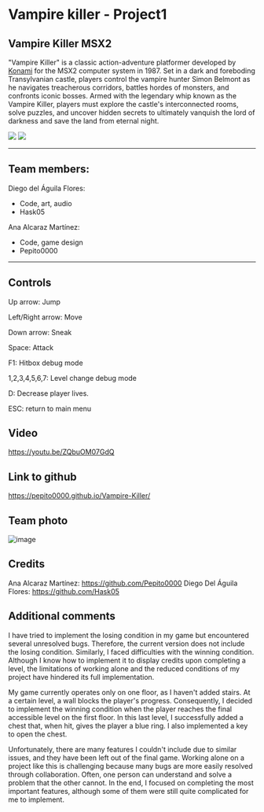 # Vampire killer - Project1
## Vampire Killer MSX2

"Vampire Killer" is a classic action-adventure platformer developed by [Konami](https://es.wikipedia.org/wiki/Konami) for the MSX2 computer system in 1987. Set in a dark and foreboding Transylvanian castle, players control the vampire hunter Simon Belmont as he navigates treacherous corridors, battles hordes of monsters, and confronts iconic bosses. Armed with the legendary whip known as the Vampire Killer, players must explore the castle's interconnected rooms, solve puzzles, and uncover hidden secrets to ultimately vanquish the lord of darkness and save the land from eternal night. 

![](https://i0.wp.com/www.msxblog.es/wp-content/uploads/2010/11/vampirekiller_5.jpg) ![](https://i0.wp.com/www.msxblog.es/wp-content/uploads/2010/11/vampirekiller_2.jpg)
***

## Team members:
Diego del Águila Flores:
* Code, art, audio
* Hask05

Ana Alcaraz Martínez: 
* Code, game design
* Pepito0000

***
## Controls
Up arrow: Jump

Left/Right arrow: Move

Down arrow: Sneak

Space: Attack

F1: Hitbox debug mode

1,2,3,4,5,6,7: Level change debug mode

D: Decrease player lives.

ESC: return to main menu

## Video 
https://youtu.be/ZQbuOM07GdQ 

## Link to github
https://pepito0000.github.io/Vampire-Killer/

## Team photo

![image](https://github.com/Pepito0000/Vampire-Killer/assets/160219384/692e6e31-5a40-4f8e-812d-bf5a09f92dc8)

## Credits
Ana Alcaraz Martínez: https://github.com/Pepito0000
Diego Del Águila Flores: https://github.com/Hask05

## Additional comments
I have tried to implement the losing condition in my game but encountered several unresolved bugs. Therefore, the current version does not include the losing condition. Similarly, I faced difficulties with the winning condition. Although I know how to implement it to display credits upon completing a level, the limitations of working alone and the reduced conditions of my project have hindered its full implementation.

My game currently operates only on one floor, as I haven't added stairs. At a certain level, a wall blocks the player's progress. Consequently, I decided to implement the winning condition when the player reaches the final accessible level on the first floor. In this last level, I successfully added a chest that, when hit, gives the player a blue ring. I also implemented a key to open the chest.

Unfortunately, there are many features I couldn't include due to similar issues, and they have been left out of the final game. Working alone on a project like this is challenging because many bugs are more easily resolved through collaboration. Often, one person can understand and solve a problem that the other cannot. In the end, I focused on completing the most important features, although some of them were still quite complicated for me to implement.
